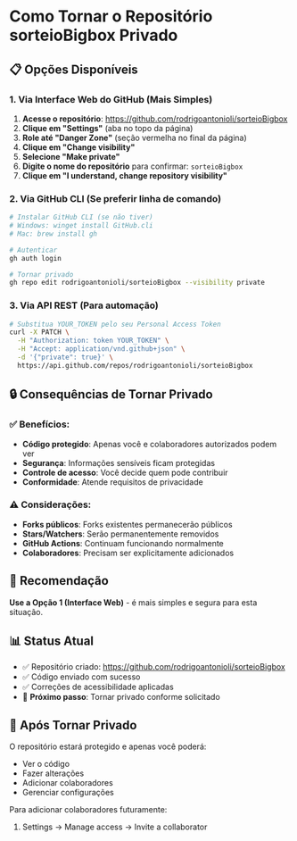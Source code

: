 # Como Tornar o Repositório sorteioBigbox Privado

## 📋 Opções Disponíveis

### 1. Via Interface Web do GitHub (Mais Simples)

1. **Acesse o repositório**: https://github.com/rodrigoantonioli/sorteioBigbox
2. **Clique em "Settings"** (aba no topo da página)
3. **Role até "Danger Zone"** (seção vermelha no final da página)
4. **Clique em "Change visibility"**
5. **Selecione "Make private"**
6. **Digite o nome do repositório** para confirmar: `sorteioBigbox`
7. **Clique em "I understand, change repository visibility"**

### 2. Via GitHub CLI (Se preferir linha de comando)

```bash
# Instalar GitHub CLI (se não tiver)
# Windows: winget install GitHub.cli
# Mac: brew install gh

# Autenticar
gh auth login

# Tornar privado
gh repo edit rodrigoantonioli/sorteioBigbox --visibility private
```

### 3. Via API REST (Para automação)

```bash
# Substitua YOUR_TOKEN pelo seu Personal Access Token
curl -X PATCH \
  -H "Authorization: token YOUR_TOKEN" \
  -H "Accept: application/vnd.github+json" \
  -d '{"private": true}' \
  https://api.github.com/repos/rodrigoantonioli/sorteioBigbox
```

## 🔒 Consequências de Tornar Privado

### ✅ Benefícios:
- **Código protegido**: Apenas você e colaboradores autorizados podem ver
- **Segurança**: Informações sensíveis ficam protegidas
- **Controle de acesso**: Você decide quem pode contribuir
- **Conformidade**: Atende requisitos de privacidade

### ⚠️ Considerações:
- **Forks públicos**: Forks existentes permanecerão públicos
- **Stars/Watchers**: Serão permanentemente removidos
- **GitHub Actions**: Continuam funcionando normalmente
- **Colaboradores**: Precisam ser explicitamente adicionados

## 🎯 Recomendação

**Use a Opção 1 (Interface Web)** - é mais simples e segura para esta situação.

## 📊 Status Atual

- ✅ Repositório criado: https://github.com/rodrigoantonioli/sorteioBigbox
- ✅ Código enviado com sucesso
- ✅ Correções de acessibilidade aplicadas
- 🔄 **Próximo passo**: Tornar privado conforme solicitado

## 🚀 Após Tornar Privado

O repositório estará protegido e apenas você poderá:
- Ver o código
- Fazer alterações
- Adicionar colaboradores
- Gerenciar configurações

Para adicionar colaboradores futuramente:
1. Settings → Manage access → Invite a collaborator 